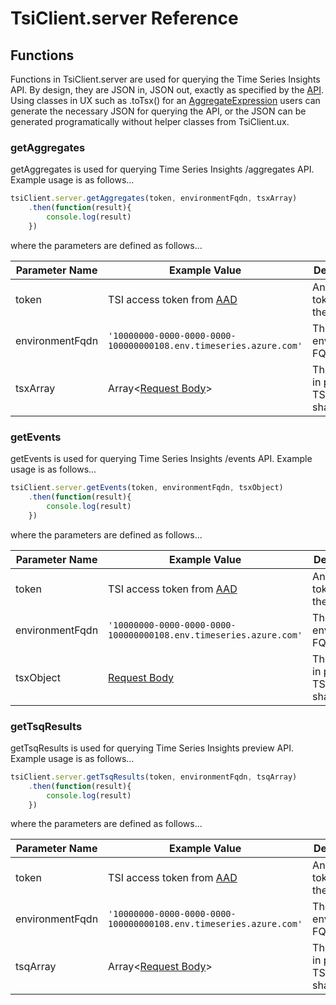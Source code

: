 # TsiClient.server Reference

## Functions

Functions in TsiClient.server are used for querying the Time Series Insights API.  By design, they are JSON in, JSON out, exactly as specified by the [API](https://docs.microsoft.com/rest/api/time-series-insights/ga-query-api).  Using classes in UX such as .toTsx() for an [AggregateExpression](API.md#aggregateexpression) users can generate the necessary JSON for querying the API, or the JSON can be generated programatically without helper classes from TsiClient.ux.

### getAggregates

getAggregates is used for querying Time Series Insights /aggregates API.  Example usage is as follows...

```js
tsiClient.server.getAggregates(token, environmentFqdn, tsxArray)
    .then(function(result){
        console.log(result)
    })
```
where the parameters are defined as follows...

|Parameter Name|Example Value|Description|
|-|-|-|
|token|TSI access token from [AAD](https://docs.microsoft.com/azure/active-directory/develop/access-tokens)|An access token for the TSI API
|environmentFqdn|``'10000000-0000-0000-0000-100000000108.env.timeseries.azure.com'``|The environment FQDN|
|tsxArray|Array<[Request Body](https://docs.microsoft.com/rest/api/time-series-insights/ga-query-api#get-environment-aggregates-api)>|The query in proper TSI API shape|

### getEvents

getEvents is used for querying Time Series Insights /events API.  Example usage is as follows...

```js
tsiClient.server.getEvents(token, environmentFqdn, tsxObject)
    .then(function(result){
        console.log(result)
    })
```
where the parameters are defined as follows...

|Parameter Name|Example Value|Description|
|-|-|-|
|token|TSI access token from [AAD](https://docs.microsoft.com/azure/active-directory/develop/access-tokens)|An access token for the TSI API
|environmentFqdn|``'10000000-0000-0000-0000-100000000108.env.timeseries.azure.com'``|The environment FQDN|
|tsxObject|[Request Body](https://docs.microsoft.com/rest/api/time-series-insights/ga-query-api#get-environment-events-api)|The query in proper TSI API shape|

### getTsqResults

getTsqResults is used for querying Time Series Insights preview API.  Example usage is as follows...

```js
tsiClient.server.getTsqResults(token, environmentFqdn, tsqArray)
    .then(function(result){
        console.log(result)
    })
```
where the parameters are defined as follows...

|Parameter Name|Example Value|Description|
|-|-|-|
|token|TSI access token from [AAD](https://docs.microsoft.com/azure/active-directory/develop/access-tokens)|An access token for the TSI API
|environmentFqdn|``'10000000-0000-0000-0000-100000000108.env.timeseries.azure.com'``|The environment FQDN|
|tsqArray|Array<[Request Body](https://docs.microsoft.com/rest/api/time-series-insights/preview-query#get-series-api)>|The query in proper TSI API shape|